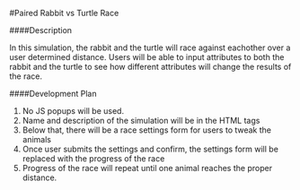 #Paired Rabbit vs Turtle Race

####Description

In this simulation, the rabbit and the turtle will race against eachother over a user determined distance.
Users will be able to input attributes to both the rabbit and the turtle to see how different attributes
will change the results of the race.

####Development Plan
1. No JS popups will be used.
2. Name and description of the simulation will be in the HTML tags
3. Below that, there will be a race settings form for users to tweak the animals
4. Once user submits the settings and confirm, the settings form will be replaced with the progress of the race
5. Progress of the race will repeat until one animal reaches the proper distance.
